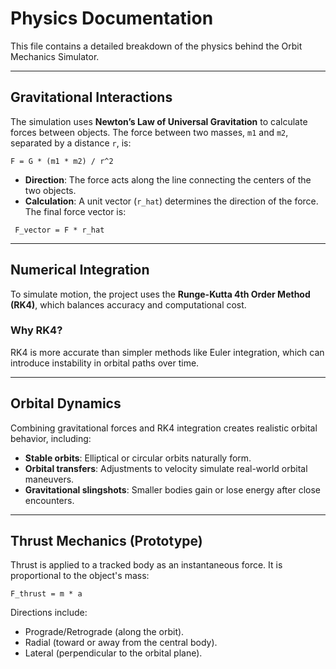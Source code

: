 # Physics Documentation

This file contains a detailed breakdown of the physics behind the Orbit Mechanics Simulator.

---

## Gravitational Interactions

The simulation uses **Newton’s Law of Universal Gravitation** to calculate forces between objects. The force between two masses, `m1` and `m2`, separated by a distance `r`, is:

```
F = G * (m1 * m2) / r^2 
```

- **Direction**: The force acts along the line connecting the centers of the two objects.
- **Calculation**: A unit vector (`r_hat`) determines the direction of the force. The final force vector is:

```
 F_vector = F * r_hat
```

---

## Numerical Integration

To simulate motion, the project uses the **Runge-Kutta 4th Order Method (RK4)**, which balances accuracy and computational cost.

### Why RK4?
RK4 is more accurate than simpler methods like Euler integration, which can introduce instability in orbital paths over time.

---

## Orbital Dynamics

Combining gravitational forces and RK4 integration creates realistic orbital behavior, including:
- **Stable orbits**: Elliptical or circular orbits naturally form.
- **Orbital transfers**: Adjustments to velocity simulate real-world orbital maneuvers.
- **Gravitational slingshots**: Smaller bodies gain or lose energy after close encounters.

---

## Thrust Mechanics (Prototype)

Thrust is applied to a tracked body as an instantaneous force. It is proportional to the object's mass:

```
F_thrust = m * a 
```

Directions include:
- Prograde/Retrograde (along the orbit).
- Radial (toward or away from the central body).
- Lateral (perpendicular to the orbital plane).
